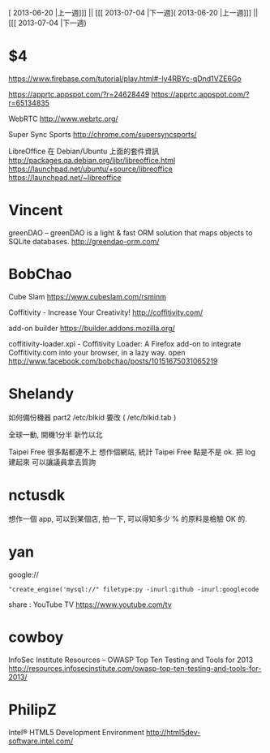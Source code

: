 [ 2013-06-20 |上一週]]] || [[[ 2013-07-04 |下一週]( 2013-06-20 |上一週]]] || [[[ 2013-07-04 |下一週)



# $4

<https://www.firebase.com/tutorial/play.html#-Iy4RBYc-qDnd1VZE6Go>

<https://apprtc.appspot.com/?r=24628449>
<https://apprtc.appspot.com/?r=65134835>

WebRTC
<http://www.webrtc.org/>

Super Sync Sports
<http://chrome.com/supersyncsports/>

LibreOffice 在 Debian/Ubuntu 上面的套件資訊
<http://packages.qa.debian.org/libr/libreoffice.html>
<https://launchpad.net/ubuntu/+source/libreoffice>
<https://launchpad.net/~libreoffice>

# Vincent

greenDAO – greenDAO is a light & fast ORM solution that maps objects to SQLite databases.
<http://greendao-orm.com/>

# BobChao


Cube Slam
<https://www.cubeslam.com/rsminm>

Coffitivity - Increase Your Creativity!
<http://coffitivity.com/>

add-on builder
<https://builder.addons.mozilla.org/>

coffitivity-loader.xpi - Coffitivity Loader: A Firefox add-on to integrate Coffitivity.com into your browser, in a lazy way.
open <http://www.facebook.com/bobchao/posts/10151675031065219>

# Shelandy

如何備份機器 part2
/etc/blkid 要改 ( /etc/blkid.tab )

全球一動, 開機1分半
新竹以北

Taipei Free 很多點都連不上
想作個網站, 統計 Taipei Free 點是不是 ok. 把 log 建起來
可以讓議員拿去質詢

# nctusdk

想作一個 app, 可以到某個店, 拍一下, 可以得知多少 % 的原料是檢驗 OK 的.


# yan


google://

    "create_engine('mysql://" filetype:py -inurl:github -inurl:googlecode


share :
YouTube TV
<https://www.youtube.com/tv>


# cowboy

InfoSec Institute Resources – OWASP Top Ten Testing and Tools for 2013
<http://resources.infosecinstitute.com/owasp-top-ten-testing-and-tools-for-2013/>


# PhilipZ


Intel® HTML5 Development Environment
<http://html5dev-software.intel.com/>